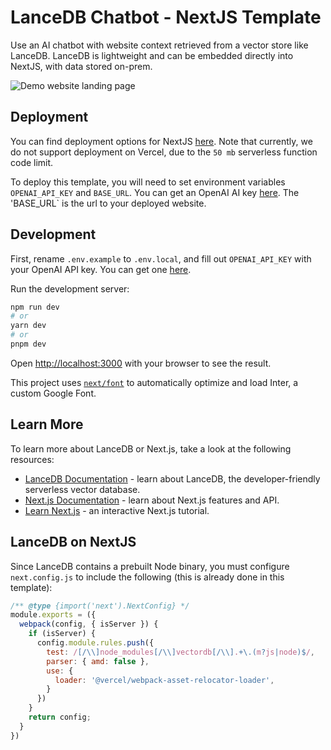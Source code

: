 # LanceDB Chatbot - NextJS Template
Use an AI chatbot with website context retrieved from a vector store like LanceDB. LanceDB is lightweight and can be embedded directly into NextJS, with data stored on-prem.

![Demo website landing page](https://i.imgur.com/Hk7tXgu.png)

## Deployment
 You can find deployment options for NextJS [here](https://nextjs.org/docs/pages/building-your-application/deploying). Note that currently, we do not support deployment on Vercel, due to the `50 mb` serverless function code limit.

To deploy this template, you will need to set environment variables `OPENAI_API_KEY` and `BASE_URL`. You can get an OpenAI AI key [here](https://openai.com/blog/openai-api). The 'BASE_URL` is the url to your deployed website.

## Development

First, rename `.env.example` to `.env.local`, and fill out `OPENAI_API_KEY` with your OpenAI API key. You can get one [here](https://openai.com/blog/openai-api).

Run the development server:

```bash
npm run dev
# or
yarn dev
# or
pnpm dev
```

Open [http://localhost:3000](http://localhost:3000) with your browser to see the result.

This project uses [`next/font`](https://nextjs.org/docs/basic-features/font-optimization) to automatically optimize and load Inter, a custom Google Font.

## Learn More

To learn more about LanceDB or Next.js, take a look at the following resources:

- [LanceDB Documentation](https://lancedb.github.io/lancedb/) - learn about LanceDB, the developer-friendly serverless vector database.
- [Next.js Documentation](https://nextjs.org/docs) - learn about Next.js features and API.
- [Learn Next.js](https://nextjs.org/learn) - an interactive Next.js tutorial.

## LanceDB on NextJS

Since LanceDB contains a prebuilt Node binary, you must configure `next.config.js` to include the following (this is already done in this template):
```js
/** @type {import('next').NextConfig} */
module.exports = ({
  webpack(config, { isServer }) {
    if (isServer) {
      config.module.rules.push({
        test: /[/\\]node_modules[/\\]vectordb[/\\].+\.(m?js|node)$/,
        parser: { amd: false },
        use: {
          loader: '@vercel/webpack-asset-relocator-loader',
        }
      })
    }
    return config;
  }
})
```